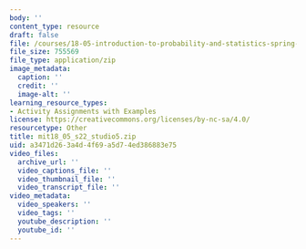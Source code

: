 ```yaml
---
body: ''
content_type: resource
draft: false
file: /courses/18-05-introduction-to-probability-and-statistics-spring-2022/mit18_05_s22_studio5.zip
file_size: 755569
file_type: application/zip
image_metadata:
  caption: ''
  credit: ''
  image-alt: ''
learning_resource_types:
- Activity Assignments with Examples
license: https://creativecommons.org/licenses/by-nc-sa/4.0/
resourcetype: Other
title: mit18_05_s22_studio5.zip
uid: a3471d26-3a4d-4f69-a5d7-4ed386883e75
video_files:
  archive_url: ''
  video_captions_file: ''
  video_thumbnail_file: ''
  video_transcript_file: ''
video_metadata:
  video_speakers: ''
  video_tags: ''
  youtube_description: ''
  youtube_id: ''
---
```

